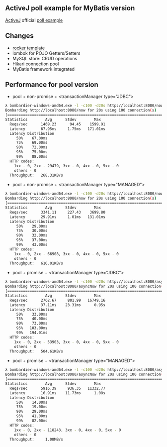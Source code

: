 ## ActiveJ poll example for MyBatis version

[ActiveJ](https://activej.io/) official [poll example](https://github.com/activej/activej/tree/master/examples/tutorials/template-engine/)

## Changes
- [rocker template](https://github.com/fizzed/rocker)
- lombok for POJO Getters/Setters
- MySQL store: CRUD operations
- Hikari connection pool
- MyBatis framework integrated

## Performance for pool version

- pool + non-promise + \<transactionManager type="JDBC"\>

```bash
λ bombardier-windows-amd64.exe -l -c100 -d20s http://localhost:8080/now
Bombarding http://localhost:8080/now for 20s using 100 connection(s)
[=========================================================================================================] 20s Done!
Statistics        Avg      Stdev        Max
  Reqs/sec      1469.23      94.45    1599.91
  Latency       67.95ms     1.75ms   171.01ms
  Latency Distribution
     50%    67.00ms
     75%    69.00ms
     90%    72.00ms
     95%    75.00ms
     99%    88.00ms
  HTTP codes:
    1xx - 0, 2xx - 29479, 3xx - 0, 4xx - 0, 5xx - 0
    others - 0
  Throughput:   268.31KB/s
```

- pool + non-promise + \<transactionManager type="MANAGED"\>

```bash
λ bombardier-windows-amd64.exe -l -c100 -d20s http://localhost:8080/now
Bombarding http://localhost:8080/now for 20s using 100 connection(s)
[=========================================================================================================] 20s Done!
Statistics        Avg      Stdev        Max
  Reqs/sec      3341.11     227.43    3699.80
  Latency       29.91ms     1.01ms   131.01ms
  Latency Distribution
     50%    29.00ms
     75%    30.00ms
     90%    32.00ms
     95%    37.00ms
     99%    43.00ms
  HTTP codes:
    1xx - 0, 2xx - 66908, 3xx - 0, 4xx - 0, 5xx - 0
    others - 0
  Throughput:   610.01KB/s
```

- pool + promise + \<transactionManager type="JDBC"\>

```bash
λ bombardier-windows-amd64.exe -l -c100 -d20s http://localhost:8080/asyncNow
Bombarding http://localhost:8080/asyncNow for 20s using 100 connection(s)
[=========================================================================================================] 20s Done!
Statistics        Avg      Stdev        Max
  Reqs/sec      2762.67     801.99   16749.16
  Latency       37.11ms    23.31ms      0.95s
  Latency Distribution
     50%    33.00ms
     75%    40.00ms
     90%    73.00ms
     95%   103.00ms
     99%   194.01ms
  HTTP codes:
    1xx - 0, 2xx - 53903, 3xx - 0, 4xx - 0, 5xx - 0
    others - 0
  Throughput:   504.61KB/s
```

- pool + promise + \<transactionManager type="MANAGED"\>

```bash
λ bombardier-windows-amd64.exe -l -c100 -d20s http://localhost:8080/asyncNow
Bombarding http://localhost:8080/asyncNow for 20s using 100 connection(s)
[=========================================================================================================] 20s Done!
Statistics        Avg      Stdev        Max
  Reqs/sec      5916.39     936.35   11332.77
  Latency       16.91ms    11.73ms      1.08s
  Latency Distribution
     50%    14.00ms
     75%    19.00ms
     90%    29.00ms
     95%    41.00ms
     99%    82.00ms
  HTTP codes:
    1xx - 0, 2xx - 118243, 3xx - 0, 4xx - 0, 5xx - 0
    others - 0
  Throughput:     1.08MB/s
```